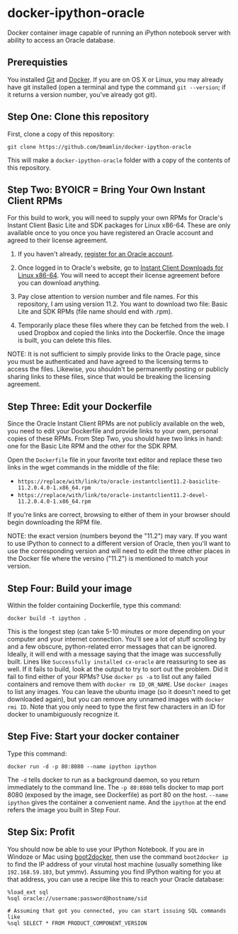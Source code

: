 docker-ipython-oracle
=======================

Docker container image capable of running an iPython notebook server with ability to access an Oracle database.

Prerequisties
-------------
You installed [Git](http://git-scm.com/) and [Docker](https://docs.docker.com/installation/). 
If you are on OS X or Linux, you may already have git installed (open a terminal and type the
command `git --version`; if it returns a version number, you've already got git).

Step One: Clone this repository
-------------------------------
First, clone a copy of this repository:

    git clone https://github.com/bmamlin/docker-ipython-oracle

This will make a `docker-ipython-oracle` folder with a copy of the contents of this repository.


Step Two: BYOICR = Bring Your Own Instant Client RPMs
-----------------------------------------------------
For this build to work, you will need to supply your own RPMs for Oracle's Instant Client Basic Lite and SDK packages for Linux x86-64.  These are only available once to you once you have registered an Oracle 
account and agreed to their license agreement.

1. If you haven't already, [register for an Oracle account](https://login.oracle.com/mysso/signon.jsp).

2. Once logged in to Oracle's website, go to [Instant Client Downloads for Linux x86-64](http://www.oracle.com/technetwork/topics/linuxx86-64soft-092277.html).  You will need to accept their license agreement before you can download anything.

3. Pay close attention to version number and file names.  For this repository, I am using version 11.2.  You want to download two file: Basic Lite and SDK RPMs (file name should end with .rpm).

4. Temporarily place these files where they can be fetched from the web.  I used Dropbox and copied the links into the Dockerfile.  Once the image is built, you can delete this files.

NOTE: It is not sufficient to simply provide links to the Oracle page, since you must be 
authenticated and have agreed to the licensing terms to access the files.  Likewise, you 
shouldn't be permanently posting or publicly sharing links to these files, since that would 
be breaking the licensing agreement.

Step Three: Edit your Dockerfile
--------------------------------
Since the Oracle Instant Client RPMs are not publicly available on the web, you need to edit your 
Dockerfile and provide links to your own, personal copies of these RPMs.  From Step Two, you 
should have two links in hand: one for the Basic Lite RPM and the other for the SDK RPM.

Open the `Dockerfile` file in your favorite text editor and replace these two links in the wget 
commands in the middle of the file:
* `https://replace/with/link/to/oracle-instantclient11.2-basiclite-11.2.0.4.0-1.x86_64.rpm`
* `https://replace/with/link/to/oracle-instantclient11.2-devel-11.2.0.4.0-1.x86_64.rpm`

If you're links are correct, browsing to either of them in your browser should begin 
downloading the RPM file.

NOTE: the exact version (numbers beyond the "11.2") may vary.  If you want to use IPython to 
connect to a different version of Oracle, then you'll want to use the corresponding version 
and will need to edit the three other places in the Docker file where the versino ("11.2") is 
mentioned to match your version.

Step Four: Build your image
---------------------------
Within the folder containing Dockerfile, type this command:

    docker build -t ipython .

This is the longest step (can take 5-10 minutes or more depending on your computer and your 
internet connection.  You'll see a lot of stuff scrolling by and a few obscure, python-related 
error messages that can be ignored.  Ideally, it will end with a message saying that the image 
was successfully built.  Lines like `Successfully installed cx-oracle` are reassuring to see as 
well.  If it fails to build, look at the output to try to sort out the problem.  Did it fail to 
find either of your RPMs?  Use `docker ps -a` to list out any failed containers and remove them 
with `docker rm ID_OR_NAME`.  Use `docker images` to list any images.  You can leave the ubuntu 
image (so it doesn't need to get downloaded again), but you can remove any unnamed images with 
`docker rmi ID`.  Note that you only need to type the first few characters in an ID for docker 
to unambiguously recognize it.

Step Five: Start your docker container
--------------------------------------
Type this command:

    docker run -d -p 80:8080 --name ipython ipython

The `-d` tells docker to run as a background daemon, so you return immediately to the command 
line.  The `-p 80:8080` tells docker to map port 8080 (exposed by the image, see Dockerfile) 
as port 80 on the host.  `--name ipython` gives the container a convenient name.  And the 
`ipython` at the end refers the image you built in Step Four.

Step Six: Profit
----------------
You should now be able to use your IPython Notebook.  If you are in Windoze or Mac using 
[boot2docker](https://github.com/boot2docker/boot2docker), then use the command `boot2docker ip` 
to find the IP address of your virutal host machine (usually something like `192.168.59.103`, but 
ymmv).  Assuming you find IPython waiting for you at that address, you can use a recipe like 
this to reach your Oracle database:

    %load_ext sql
    %sql oracle://username:password@hostname/sid

    # Assuming that got you connected, you can start issuing SQL commands like
    %sql SELECT * FROM PRODUCT_COMPONENT_VERSION
